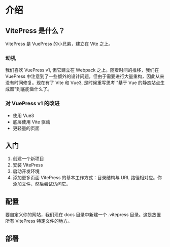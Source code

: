# 介绍

## VitePress 是什么？

VitePress 是 VuePress 的小兄弟，建立在 Vite 之上。

### 动机

我们喜欢 VuePress v1, 但它建立在 Webpack 之上。随着时间的推移，我们在 VuePress 中注意到了一些额外的设计问题，但由于需要进行大量重构，因此从来没有时间修复。现在有了 Vite 和 Vue3, 是时候重写思考 "基于 Vue 的静态站点生成器"到底能做什么了。

### 对 VuePress v1 的改进

- 使用 Vue3
- 底层使用 Vite 驱动
- 更轻量的页面

## 入门

1. 创建一个新项目
2. 安装 VitePress
3. 启动开发环境
4. 添加更多页面
  VitePress 的基本工作方式：目录结构与 URL 路径相对应。你添加文件，然后尝试访问它。

## 配置

要自定义你的网站，我们现在 docs 目录中新建一个 .vitepress 目录。这是放置所有 VitePress 特定文件的地方。

## 部署
